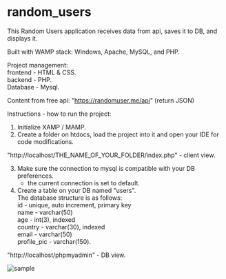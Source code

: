 # random_users

This Random Users application receives data from api, saves it to DB, and displays it.</br>

Built with WAMP stack: Windows, Apache, MySQL, and PHP.</br>

Project management: </br>
frontend - HTML & CSS. </br>
backend - PHP. </br>
Database - Mysql. </br>

Content from free api: "https://randomuser.me/api" (return JSON)

Instructions - how to run the project:</br>
1. Initialize XAMP / MAMP.</br>
2. Create a folder on htdocs, load the project into it and open your IDE for code modifications.</br>

"http://localhost/THE_NAME_OF_YOUR_FOLDER/index.php" - client view.</br>

3. Make sure the connection to mysql is compatible with your DB preferences.</br>
    * the current connection is set to default.</br>
4. Create a table on your DB named "users". </br>
    The database structure is as follows:</br>
    id - unique, auto increment, primary key</br>
    name - varchar(50)</br>
    age - int(3), indexed</br>
    country - varchar(30), indexed</br>
    email - varchar(50)</br>
    profile_pic - varchar(150).</br>

"http://localhost/phpmyadmin" - DB view.</br>

![sample](https://user-images.githubusercontent.com/51449659/181442563-09315189-d489-447a-b1b4-9128a770e339.jpg)



